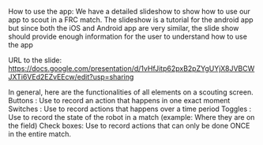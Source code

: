 How to use the app:
We have a detailed slideshow to show how to use our app to scout in a FRC match. The slideshow is a tutorial for the android app but since both the iOS and Android app are very similar, the slide show should provide enough information for the user to understand how to use the app

URL to the slide:
https://docs.google.com/presentation/d/1vHfJitp62pxB2pZYgUYjX8JVBCWJXTi6VEd2EZvEEcw/edit?usp=sharing

In general, here are the functionalities of all elements on a scouting screen.
Buttons : Use to record an action that happens in one exact moment
Switches : Use to record actions that happens over a time period 
Toggles : Use to record the state of the robot in a match (example: Where they are on the field)
Check boxes: Use to record actions that can only be done ONCE in the entire match.
